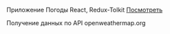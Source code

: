 Приложение Погоды React, Redux-Tolkit
[Посмотреть](https://alilenko.github.io/Weather/)

Получение данных по API openweathermap.org
